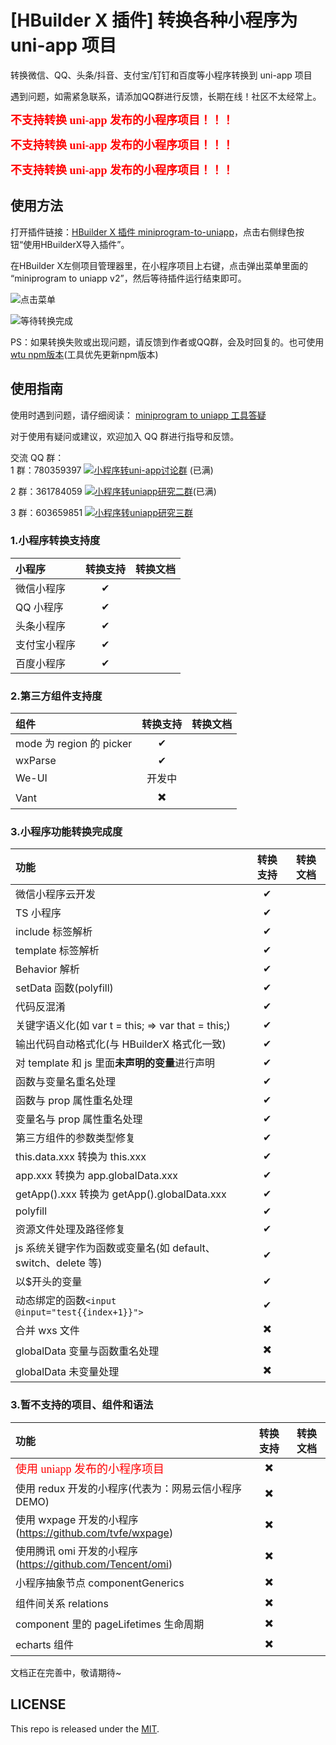 # [HBuilder X 插件] 转换各种小程序为 uni-app 项目

转换微信、QQ、头条/抖音、支付宝/钉钉和百度等小程序转换到 uni-app 项目

遇到问题，如需紧急联系，请添加QQ群进行反馈，长期在线！社区不太经常上。

<font color="red" size="4" face="bold">**不支持转换 uni-app 发布的小程序项目！！！**</font>

<font color="red" size="4" face="bold">**不支持转换 uni-app 发布的小程序项目！！！**</font>

<font color="red" size="4" face="bold">**不支持转换 uni-app 发布的小程序项目！！！**</font>

## 使用方法

打开插件链接：[HBuilder X 插件 miniprogram-to-uniapp](https://ext.dcloud.net.cn/plugin?id=2656)，点击右侧绿色按钮“使用HBuilderX导入插件”。

在HBuilder X左侧项目管理器里，在小程序项目上右键，点击弹出菜单里面的 “miniprogram to uniapp v2”，然后等待插件运行结束即可。

![点击菜单](https://zhangdaren.gitee.io/articles/img/hbx_wtu_01.png)

![等待转换完成](https://zhangdaren.gitee.io/articles/img/hbx_wtu_02.png)

PS：如果转换失败或出现问题，请反馈到作者或QQ群，会及时回复的。也可使用[wtu npm版本](https://github.com/zhangdaren/miniprogram-to-uniapp)(工具优先更新npm版本)

## 使用指南

使用时遇到问题，请仔细阅读： [miniprogram to uniapp 工具答疑](https://www.yuque.com/docs/share/0166a691-6877-4138-818b-2a5ef77216b7)

对于使用有疑问或建议，欢迎加入 QQ 群进行指导和反馈。
   
交流 QQ 群：   
1 群：780359397 <a target="_blank" href="http://shang.qq.com/wpa/qunwpa?idkey=6cccd111e447ed70ee0c17672a452bf71e7e62cfa6b427bbd746df2d32297b64"><img border="0" src="http://pub.idqqimg.com/wpa/images/group.png" alt="小程序转uni-app讨论群" title="小程序转uni-app讨论群"></a> (已满)

2 群：361784059 <a target="_blank" href="https://qm.qq.com/cgi-bin/qm/qr?k=vpt4K1r6Witx29ZsKcb_tqvinhcZzVhK&jump_from=webapi"><img border="0" src="http://pub.idqqimg.com/wpa/images/group.png" alt="小程序转uniapp研究二群" title="小程序转uniapp研究二群"></a>(已满)

3 群：603659851 <a target="_blank" href="https://jq.qq.com/?_wv=1027&k=3GSqQMIB"><img border="0" src="http://pub.idqqimg.com/wpa/images/group.png" alt="小程序转uniapp研究三群" title="小程序转uniapp研究三群"></a>

### 1.小程序转换支持度

| 小程序       | 转换支持 | 转换文档 |
| :----------- | :------: | :------: |
| 微信小程序   |    ✔     |          |
| QQ 小程序    |    ✔     |          |
| 头条小程序   |    ✔     |          |
| 支付宝小程序 |    ✔     |          |
| 百度小程序   |    ✔     |          |

### 2.第三方组件支持度

| 组件                     | 转换支持 | 转换文档 |
| :----------------------- | :------: | :------: |
| mode 为 region 的 picker |    ✔     |          |
| wxParse                  |    ✔     |          |
| We-UI                    |  开发中  |          |
| Vant                     |    ✖️    |          |

### 3.小程序功能转换完成度

| 功能                                                         | 转换支持 | 转换文档 |
| :----------------------------------------------------------- | :------: | -------- |
| 微信小程序云开发                                             |    ✔     |          |
| TS 小程序                                                    |    ✔     |          |
| include 标签解析                                             |    ✔     |          |
| template 标签解析                                            |    ✔     |          |
| Behavior 解析                                                |    ✔     |          |
| setData 函数(polyfill)                                       |    ✔     |          |
| 代码反混淆                                                   |    ✔     |          |
| 关键字语义化(如 var t = this; => var that = this;)           |    ✔     |          |
| 输出代码自动格式化(与 HBuilderX 格式化一致)                  |    ✔     |          |
| 对 template 和 js 里面**未声明的变量**进行声明               |    ✔     |          |
| 函数与变量名重名处理                                         |    ✔     |          |
| 函数与 prop 属性重名处理                                     |    ✔     |          |
| 变量名与 prop 属性重名处理                                   |    ✔     |          |
| 第三方组件的参数类型修复                                     |    ✔     |          |
| this.data.xxx 转换为 this.xxx                                |    ✔     |          |
| app.xxx 转换为 app.globalData.xxx                            |    ✔     |          |
| getApp().xxx 转换为 getApp().globalData.xxx                  |    ✔     |          |
| polyfill                                                     |    ✔     |          |
| 资源文件处理及路径修复                                       |    ✔     |          |
| js 系统关键字作为函数或变量名(如 default、switch、delete 等) |    ✔     |          |
| 以$开头的变量                                                |    ✔     |          |
| 动态绑定的函数`<input @input="test{{index+1}}">`             |    ✔     |          |
| 合并 wxs 文件                                                |    ✖️    |          |
| globalData 变量与函数重名处理                                |    ✖️    |          |
| globalData 未变量处理                                        |    ✖️    |          |

### 3.暂不支持的项目、组件和语法

| 功能                                                                       | 转换支持 | 转换文档 |
| :------------------------------------------------------------------------- | :------: | -------- |
| <font color="red" size="4" face="bold">使用 uniapp 发布的小程序项目</font> |    ✖️    |          |
| 使用 redux 开发的小程序(代表为：网易云信小程序 DEMO)                       |    ✖️    |          |
| 使用 wxpage 开发的小程序(https://github.com/tvfe/wxpage)                   |    ✖️    |          |
| 使用腾讯 omi 开发的小程序(https://github.com/Tencent/omi)                  |    ✖️    |          |
| 小程序抽象节点 componentGenerics                                           |    ✖️    |          |
| 组件间关系 relations                                                       |    ✖️    |          |
| component 里的 pageLifetimes 生命周期                                      |    ✖️    |          |
| echarts 组件                                                               |    ✖️    |          |

文档正在完善中，敬请期待~

## LICENSE
This repo is released under the [MIT](http://opensource.org/licenses/MIT).
